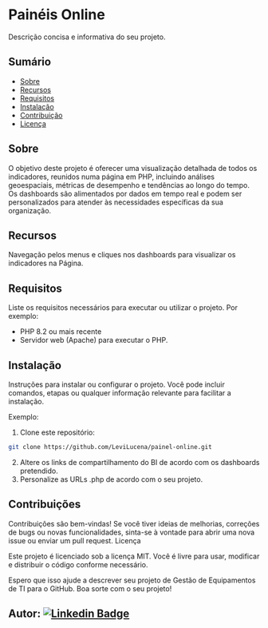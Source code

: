 # Painéis Online

Descrição concisa e informativa do seu projeto.

## Sumário

- [Sobre](#sobre)
- [Recursos](#recursos)
- [Requisitos](#requisitos)
- [Instalação](#instalação)
- [Contribuição](#contribuição)
- [Licença](#licença)

## Sobre

O objetivo deste projeto é oferecer uma visualização detalhada de todos os indicadores, reunidos numa página em PHP, incluindo análises geoespaciais, métricas de desempenho e tendências ao longo do tempo. Os dashboards são alimentados por dados em tempo real e podem ser personalizados para atender às necessidades específicas da sua organização.

## Recursos

Navegação pelos menus e cliques nos dashboards para visualizar os indicadores na Página.

## Requisitos

Liste os requisitos necessários para executar ou utilizar o projeto. Por exemplo:

- PHP 8.2 ou mais recente
- Servidor web (Apache) para executar o PHP.

## Instalação

Instruções para instalar ou configurar o projeto. Você pode incluir comandos, etapas ou qualquer informação relevante para facilitar a instalação.

Exemplo:

1. Clone este repositório:

```bash
git clone https://github.com/LeviLucena/painel-online.git
```

2. Altere os links de compartilhamento do BI de acordo com os dashboards pretendido.
3. Personalize as URLs .php de acordo com o seu projeto.

## Contribuições

Contribuições são bem-vindas! Se você tiver ideias de melhorias, correções de bugs ou novas funcionalidades, sinta-se à vontade para abrir uma nova issue ou enviar um pull request.
Licença

Este projeto é licenciado sob a licença MIT. Você é livre para usar, modificar e distribuir o código conforme necessário.

Espero que isso ajude a descrever seu projeto de Gestão de Equipamentos de TI para o GitHub. Boa sorte com o seu projeto!

## Autor: [![Linkedin Badge](https://img.shields.io/badge/-LinkedIn-blue?style=flat-square&logo=Linkedin&logoColor=white&link=https://www.linkedin.com/in/levilucena/)](https://www.linkedin.com/in/levilucena/)
